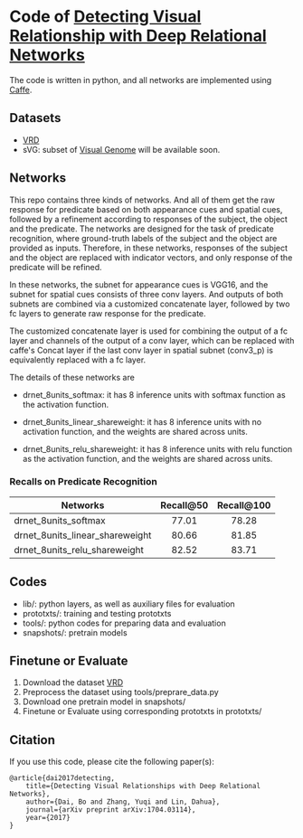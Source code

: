 # Code of [Detecting Visual Relationship with Deep Relational Networks](https://arxiv.org/abs/1704.03114)

The code is written in python, and all networks are implemented using [Caffe](https://github.com/BVLC/caffe).

## Datasets 

* [VRD](https://github.com/Prof-Lu-Cewu/Visual-Relationship-Detection)
* sVG: subset of [Visual Genome](https://visualgenome.org/)
will be available soon.

## Networks

This repo contains three kinds of networks. And all of them get the raw response for predicate based on both appearance cues and spatial cues,
followed by a refinement according to responses of the subject, the object and the predicate.
The networks are designed for the task of predicate recognition, 
where ground-truth labels of the subject and the object are provided as inputs.
Therefore, in these networks, responses of the subject and the object are replaced with indicator vectors,
and only response of the predicate will be refined.

In these networks, the subnet for appearance cues is VGG16, and the subnet for spatial cues consists of three conv layers.
And outputs of both subnets are combined via a customized concatenate layer,
followed by two fc layers to generate raw response for the predicate.

The customized concatenate layer is used for combining the output of a fc layer and channels of the output of a conv layer,
which can be replaced with caffe's Concat layer
if the last conv layer in spatial subnet (conv3_p) is equivalently replaced with a fc layer.

The details of these networks are

* drnet_8units_softmax: it has 8 inference units with softmax function as the activation function.

* drnet_8units_linear_shareweight: it has 8 inference units with no activation function, and the weights are shared across units.

* drnet_8units_relu_shareweight: it has 8 inference units with relu function as the activation function, and the weights are shared across units.

### Recalls on Predicate Recognition

| Networks | Recall@50 | Recall@100 |
| --- | :---: | :---: |
| drnet_8units_softmax | 77.01 | 78.28 |
| drnet_8units_linear_shareweight | 80.66 | 81.85 |
| drnet_8units_relu_shareweight | 82.52 | 83.71 |

## Codes

* lib/: python layers, as well as auxiliary files for evaluation
* prototxts/: training and testing prototxts
* tools/: python codes for preparing data and evaluation
* snapshots/: pretrain models

## Finetune or Evaluate

1. Download the dataset [VRD](https://github.com/Prof-Lu-Cewu/Visual-Relationship-Detection)
2. Preprocess the dataset using tools/preprare_data.py
3. Download one pretrain model in snapshots/
4. Finetune or Evaluate using corresponding prototxts in prototxts/

## Citation

If you use this code, please cite the following paper(s):

	@article{dai2017detecting,
		title={Detecting Visual Relationships with Deep Relational Networks},
		author={Dai, Bo and Zhang, Yuqi and Lin, Dahua},
  		journal={arXiv preprint arXiv:1704.03114},
  		year={2017}
	}

